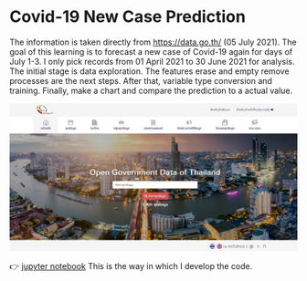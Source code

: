 
# Covid-19 New Case Prediction

The information is taken directly from https://data.go.th/ (05 July 2021). The goal of this learning is to forecast a new case of Covid-19 again for days of July 1-3. I only pick records from 01 April 2021 to 30 June 2021 for analysis. The initial stage is data exploration. The features erase and empty remove processes are the next steps. After that, variable type conversion and training. Finally, make a chart and compare the prediction to a actual value.

![image](pictures/website.jpg)

👉 [jupyter notebook](https://github.com/tan-koo/Covid-19-prediction/blob/master/jupyter/covid.ipynb) This is the way in which I develop the code.